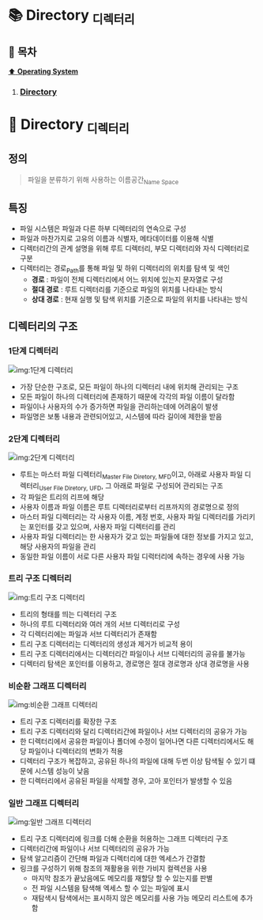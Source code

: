 # :books: Directory <sub>디렉터리</sub>

## :bookmark_tabs: 목차

[:arrow_up: **Operating System**](../README.md)

1. ### [Directory](#📕-file-파일)

# :closed_book: Directory <sub>디렉터리</sub>

## 정의

> 파일을 분류하기 위해 사용하는 이름공간<sub>Name Space</sub>

## 특징

- 파일 시스템은 파일과 다른 하부 디렉터리의 연속으로 구성
- 파일과 마찬가지로 고유의 이름과 식별자, 메타데이터를 이용해 식별
- 디렉터리간의 관계 설명을 위해 루트 디렉터리, 부모 디렉터리와 자식 디렉터리로 구분
- 디렉터리는 경로<sub>Path</sub>를 통해 파일 및 하위 디렉터리의 위치를 탐색 및 색인
  - **경로** : 파일이 전체 디렉터리에서 어느 위치에 있는지 문자열로 구성
  - **절대 경로** : 루트 디렉터리를 기준으로 파일의 위치를 나타내는 방식
  - **상대 경로** : 현재 실행 및 탐색 위치를 기준으로 파일의 위치를 나타내는 방식

## 디렉터리의 구조

### 1단계 디렉터리

![img:1단계 디렉터리](../img/file_directory_01.png)

- 가장 단순한 구조로, 모든 파일이 하나의 디렉터리 내에 위치해 관리되는 구조
- 모든 파일이 하나의 디렉터리에 존재하기 때문에 각각의 파일 이름이 달라함
- 파일이나 사용자의 수가 증가하면 파일을 관리하는데에 어려움이 발생
- 파일명은 보통 내용과 관련되어있고, 시스템에 따라 길이에 제한을 받음

### 2단계 디렉터리

![img:2단계 디렉터리](../img/file_directory_02.png)

- 루트는 마스터 파일 디렉터리<sub>Master File Diretory, MFD</sub>이고, 아래로 사용자 파일 디렉터리<sub>User File Diretory, UFD</sub>, 그 아래로 파일로 구성되어 관리되는 구조
- 각 파일은 트리의 리프에 해당
- 사용자 이름과 파일 이름은 루트 디렉터리로부터 리프까지의 경로명으로 정의
- 마스터 파일 디렉터리는 각 사용자 이름, 계정 번호, 사용자 파일 디렉터리를 가리키는 포인터를 갖고 있으며, 사용자 파일 디렉터리를 관리
- 사용자 파일 디렉터리는 한 사용자가 갖고 있는 파일들에 대한 정보를 가지고 있고, 해당 사용자의 파일을 관리
- 동일한 파일 이름이 서로 다른 사용자 파일 디럭터리에 속하는 경우에 사용 가능

### 트리 구조 디렉터리

![img:트리 구조 디렉터리](../img/file_directory_03.png)

- 트리의 형태를 띄는 디렉터리 구조
- 하나의 루트 디렉터리와 여러 개의 서브 디렉터리로 구성
- 각 디렉터리에는 파일과 서브 디렉터리가 존재함
- 트리 구조 디렉터리는 디렉터리의 생성과 제거가 비교적 용이
- 트리 구조 디렉터리에서는 디렉터리간 파일이나 서브 디렉터리의 공유를 불가능
- 디렉터리 탐색은 포인터를 이용하고, 경로명은 절대 경로명과 상대 경로명을 사용

### 비순환 그래프 디렉터리

![img:비순환 그래프 디렉터리](../img/file_directory_04.png)

- 트리 구조 디렉터리를 확장한 구조
- 트리 구조 디렉터리와 달리 디렉터리간에 파일이나 서브 디렉터리의 공유가 가능
- 한 디렉터리에서 공유한 파일이나 폴더에 수정이 일어나면 다른 디렉터리에서도 해당 파일이나 디렉터리의 변화가 적용
- 디렉터리 구조가 복잡하고, 공유된 하나의 파일에 대해 두번 이상 탐색될 수 있기 떄문에 시스템 성능이 낮음
- 한 디렉터리에서 공유된 파일을 삭제할 경우, 고아 포인터가 발생할 수 있음

### 일반 그래프 디렉터리

![img:일반 그래프 디렉터리](../img/file_directory_05.png)

- 트리 구조 디렉터리에 링크를 더해 순환을 허용하는 그래프 디렉터리 구조
- 디렉터리간에 파일이나 서브 디렉터리의 공유가 가능
- 탐색 알고리즘이 간단해 파일과 디렉터리에 대한 엑세스가 간결함
- 링크를 구성하기 위해 참조의 재활용을 위한 가비지 컬렉션을 사용
  - 마지막 참조가 끝났음에도 메모리를 재할당 할 수 있는지를 판별
  - 전 파일 시스템을 탐색해 엑세스 할 수 있는 파일에 표시
  - 재탐색시 탐색에서는 표시하지 않은 메모리를 사용 가능 메모리 리스트에 추가함
